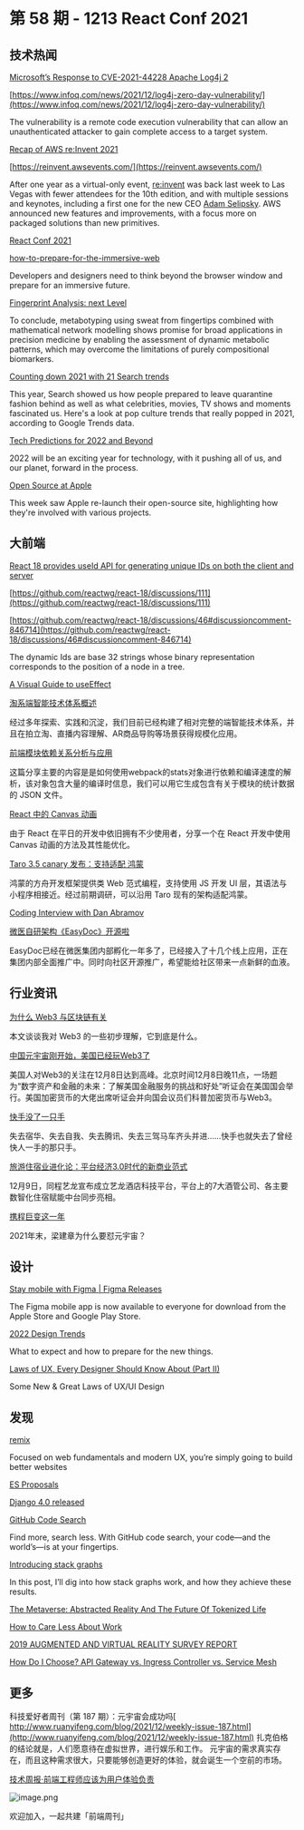 # 第 58 期 - 1213 React Conf 2021
## 技术热闻
[Microsoft’s Response to CVE-2021-44228 Apache Log4j 2](https://msrc-blog.microsoft.com/2021/12/11/microsofts-response-to-cve-2021-44228-apache-log4j2/)


[https://www.infoq.com/news/2021/12/log4j-zero-day-vulnerability/](https://www.infoq.com/news/2021/12/log4j-zero-day-vulnerability/)

The vulnerability is a remote code execution vulnerability that can allow an unauthenticated attacker to gain complete access to a target system.

[Recap of AWS re:Invent 2021](https://www.infoq.com/news/2021/12/recap-reinvent-2021/)


[https://reinvent.awsevents.com/](https://reinvent.awsevents.com/)

After one year as a virtual-only event, [re:invent](https://reinvent.awsevents.com/) was back last week to Las Vegas with fewer attendees for the 10th edition, and with multiple sessions and keynotes, including a first one for the new CEO [Adam Selipsky](https://twitter.com/aselipsky). AWS announced new features and improvements, with a focus more on packaged solutions than new primitives.

[React Conf 2021](https://conf.reactjs.org/)


[how-to-prepare-for-the-immersive-web](https://www.webdesignerdepot.com/2021/12/how-to-prepare-for-the-immersive-web/)

Developers and designers need to think beyond the browser window and prepare for an immersive future.

[Fingerprint Analysis: next Level](https://karl-voit.at/2021/12/05/fingerprint-analysis-next-Level/)

To conclude, metabotyping using sweat from fingertips combined with mathematical network modelling shows promise for broad applications in precision medicine by enabling the assessment of dynamic metabolic patterns, which may overcome the limitations of purely compositional biomarkers.

[Counting down 2021 with 21 Search trends](https://blog.google/products/search/counting-down-2021-21-search-trends/)

This year, Search showed us how people prepared to leave quarantine fashion behind as well as what celebrities, movies, TV shows and moments fascinated us. Here's a look at pop culture trends that really popped in 2021, according to Google Trends data.

[Tech Predictions for 2022 and Beyond](https://www.allthingsdistributed.com/2021/12/tech-prediction-for-2022-and-beyond.html)

2022 will be an exciting year for technology, with it pushing all of us, and our planet, forward in the process.

[Open Source at Apple](https://opensource.apple.com/)

This week saw Apple re-launch their open-source site, highlighting how they're involved with various projects.

## 大前端
[React 18 provides useId API for generating unique IDs on both the client and server](https://blog.saeloun.com/2021/12/09/react-18-useid-api)


[https://github.com/reactwg/react-18/discussions/111](https://github.com/reactwg/react-18/discussions/111)


[https://github.com/reactwg/react-18/discussions/46#discussioncomment-846714](https://github.com/reactwg/react-18/discussions/46#discussioncomment-846714)

The dynamic Ids are base 32 strings whose binary representation corresponds to the position of a node in a tree.

[A Visual Guide to useEffect](https://alexsidorenko.com/blog/useeffect/)


[淘系端智能技术体系概述](https://mp.weixin.qq.com/s/GhS88dAjlIJFmrfrRv7vzw)

经过多年探索、实践和沉淀，我们目前已经构建了相对完整的端智能技术体系，并且在拍立淘、直播内容理解、AR商品导购等场景获得规模化应用。

[前端模块依赖关系分析与应用](https://mp.weixin.qq.com/s/wwkrTWazjaPv4LoPiIK9Iw)

这篇分享主要的内容是是如何使用webpack的stats对象进行依赖和编译速度的解析，该对象包含大量的编译时信息，我们可以用它生成包含有关于模块的统计数据的 JSON 文件。

[React 中的 Canvas 动画](https://mp.weixin.qq.com/s/z-GxbF9SI0v1BJv3RiqjwA)

由于 React 在平日的开发中依旧拥有不少使用者，分享一个在 React 开发中使用 Canvas 动画的方法及其性能优化。

[Taro 3.5 canary 发布：支持适配 鸿蒙](https://mp.weixin.qq.com/s/Hud405mLileIEzHX3Z-ueQ)

鸿蒙的方舟开发框架提供类 Web 范式编程，支持使用 JS 开发 UI 层，其语法与小程序相接近。经过前期调研，可以沿用 Taro 现有的架构适配鸿蒙。

[Coding Interview with Dan Abramov](https://www.youtube.com/watch?v=XEt09iK8IXs)


[微医自研架构《EasyDoc》开源啦](https://mp.weixin.qq.com/s/boYsf7XCOhENKjpV5IztUg)

EasyDoc已经在微医集团内部孵化一年多了，已经接入了十几个线上应用，正在集团内部全面推广中。同时向社区开源推广，希望能给社区带来一点新鲜的血液。

## 行业资讯
[为什么 Web3 与区块链有关](http://www.ruanyifeng.com/blog/2021/12/web3.html)

本文谈谈我对 Web3 的一些初步理解，它到底是什么。

[中国元宇宙刚开始，美国已经玩Web3了](https://www.toutiao.com/i7040031259590312480/)

美国人对Web3的关注在12月8日达到高峰。北京时间12月8日晚11点，一场题为“数字资产和金融的未来：了解美国金融服务的挑战和好处”听证会在美国国会举行。美国加密货币的大佬出席听证会并向国会议员们科普加密货币与Web3。

[快手没了一只手](https://mp.weixin.qq.com/s/U1ABKy5bwB7TJt_SvQKjKQ)

失去宿华、失去自我、失去腾讯、失去三驾马车齐头并进……快手也就失去了曾经快人一手的那只手。

[旅游住宿业进化论：平台经济3.0时代的新商业范式](https://mp.weixin.qq.com/s/i24YCZ8OFQoZxPydeOqfzA)

12月9日，同程艺龙宣布成立艺龙酒店科技平台，平台上的7大酒管公司、各主要数智化住宿赋能中台同步亮相。

[携程巨变这一年](https://mp.weixin.qq.com/s/bIRQTVz3bCc2U9xqG000JA)

2021年末，梁建章为什么要怼元宇宙？

## 设计
[Stay mobile with Figma | Figma Releases](https://releases.figma.com/2021/12/stay-mobile-with-figma.html)

The Figma mobile app is now available to everyone for download from the Apple Store and Google Play Store.

[2022 Design Trends](https://blog.prototypr.io/2022-design-trends-56b92ba3c91c)

What to expect and how to prepare for the new things.

[Laws of UX, Every Designer Should Know About (Part II)](https://uxplanet.org/laws-of-ux-part-ii-ed6e89778152)

Some New & Great Laws of UX/UI Design

## 发现
[remix](https://remix.run/)

Focused on web fundamentals and modern UX, you’re simply going to build better websites

[ES Proposals](https://www.proposals.es/)


[Django 4.0 released](https://www.djangoproject.com/weblog/2021/dec/07/django-40-released/)


[GitHub Code Search](https://cs.github.com/about)

Find more, search less. With GitHub code search, your code—and the world’s—is at your fingertips.

[Introducing stack graphs](https://github.blog/2021-12-09-introducing-stack-graphs/)

In this post, I’ll dig into how stack graphs work, and how they achieve these results.

[The Metaverse: Abstracted Reality And The Future Of Tokenized Life](https://pizzaparty.substack.com/p/the-metaverse-abstracted-reality)


[How to Care Less About Work](https://www.theatlantic.com/ideas/archive/2021/12/how-care-less-about-work/620902/)


[2019 AUGMENTED AND VIRTUAL REALITY SURVEY REPORT](https://www.perkinscoie.com/images/content/2/1/v4/218679/2019-VR-AR-Survey-Digital-v1.pdf)


[How Do I Choose? API Gateway vs. Ingress Controller vs. Service Mesh](https://www.nginx.com/blog/how-do-i-choose-api-gateway-vs-ingress-controller-vs-service-mesh/)


## 更多
科技爱好者周刊（第 187 期）：元宇宙会成功吗[
http://www.ruanyifeng.com/blog/2021/12/weekly-issue-187.html](http://www.ruanyifeng.com/blog/2021/12/weekly-issue-187.html)
扎克伯格的结论就是，人们愿意待在虚拟世界，进行娱乐和工作。 元宇宙的需求真实存在，而且这种需求很大，只要能够创造更好的体验，就会诞生一个空前的市场。

[技术周报·前端工程师应该为用户体验负责](https://mp.weixin.qq.com/s/l_sr11KhHPBpHla53LSHcA)

![image.png](https://cdn.nlark.com/yuque/0/2020/png/85771/1605930034828-7fc81343-651f-4a15-8465-eebe5a23cf61.png#crop=0&crop=0&crop=1&crop=1&height=31&id=C5Hpa&margin=%5Bobject%20Object%5D&name=image.png&originHeight=90&originWidth=2186&originalType=binary&ratio=1&rotation=0&showTitle=false&size=14325&status=done&style=none&title=&width=746)


欢迎加入，一起共建「前端周刊」
